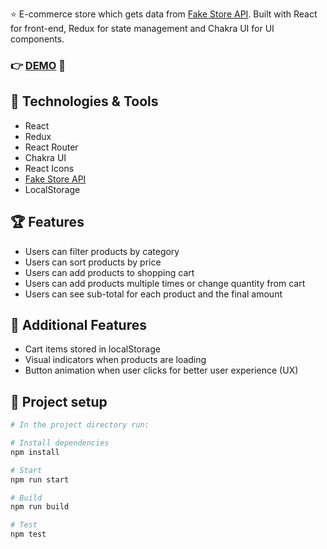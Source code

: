 :star: E-commerce store which gets data from [Fake Store API](https://fakestoreapi.com/). Built with React for front-end, Redux for state management and Chakra UI for UI components.

### :point_right: [DEMO]() :rocket:

## :hammer: Technologies & Tools

- React
- Redux
- React Router
- Chakra UI
- React Icons
- [Fake Store API](https://fakestoreapi.com/)
- LocalStorage

## :trophy: Features

- Users can filter products by category
- Users can sort products by price
- Users can add products to shopping cart
- Users can add products multiple times or change quantity from cart
- Users can see sub-total for each product and the final amount

## :gem: Additional Features

- Cart items stored in localStorage
- Visual indicators when products are loading
- Button animation when user clicks for better user experience (UX)

## :wrench: Project setup

```bash
# In the project directory run:

# Install dependencies
npm install

# Start
npm run start

# Build
npm run build

# Test
npm test

```
